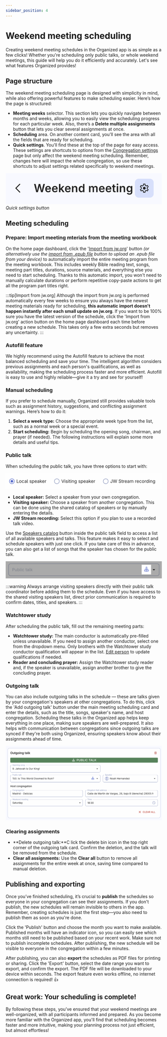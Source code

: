 ```yaml
---
sidebar_position: 4
---
```


# Weekend meeting scheduling

Creating weekend meeting schedules in the Organized app is as simple as a few clicks! Whether you're scheduling only public talks, or whole weekend meetings, this guide will help you do it efficiently and accurately. Let's see what features Organized provides! 

## Page structure

The weekend meeting scheduling page is designed with simplicity in mind, while also offering powerful features to make scheduling easier. Here’s how the page is structured:

- **Meeting weeks** selector. This section lets you quickly navigate between months and weeks, allowing you to easily view the scheduling progress for each particular week. Also, there’s a **Delete multiple assignments** button that lets you clear several assignments at once. 
- **Scheduling** area. On another content card, you'll see the  area with all the fields that are ready for scheduling.
- **Quick settings**. You’ll find these at the top of the page for easy access. These settings are shortcuts to options from the [Congregation settings](../congregation/congregation-settings) page but only affect the weekend meeting scheduling. Remember, changes here will impact the whole congregation, so use these shortcuts to adjust settings related specifically to weekend meetings.

![Quick settings buttons](./img/wm-quick-settings.png)
*Quick settings button*

## Meeting scheduling

### Prepare: Import meeting mterials from the meeting workbook

On the home page dashboard, click the '[Import from jw.org](../meeting-materials/import-jw-org)' button *(or alternatively use the [import from .epub file](../meeting-materials/import-epub) button to upload an .epub file from your device)* to automatically import the entire meeting program from the meeting workbook. This includes weekly Bible reading text, songs, meeting part titles, durations, source materials, and everything else you need to start scheduling. Thanks to this automatic import, you won't need to manually calculate durations or perform repetitive copy-paste actions to get all the program part titles right.

:::tip[Import from jw.org]
Although the import from jw.org is performed automatically every few weeks to ensure you always have the newest meeting materials ready for scheduling, **this automatic import doesn't happen instantly after each small update on jw.org**. If you want to be 100% sure you have the latest version of the schedule, click the 'Import from jw.org' action button on the home page dashboard each time before creating a new schedule. This takes only a few extra seconds but removes any uncertainty.
:::

### Autofill feature

We highly recommend using the Autofill feature to achieve the most balanced scheduling and save your time. The intelligent algorithm considers previous assignments and each person's qualifications, as well as availability, making the scheduling process faster and more efficient. Autofill is easy to use and highly reliable—give it a try and see for yourself!

### Manual scheduling

If you prefer to schedule manually, Organized still provides valuable tools such as assignment history, suggestions, and conflicting assignment warnings. Here’s how to do it:

1. **Select a week type:** Choose the appropriate week type from the list, such as a normal week or a special event.
2. **Start scheduling:** Begin by scheduling the opening song, chairman, and prayer (if needed). The following instructions will explain some more details and useful tips.

### Public talk

When scheduling the public talk, you have three options to start with:

![Select speaker type or JW Stream video recording](./img/speaker-type.png)

- **Local speaker:** Select a speaker from your own congregation.
- **Visiting speaker:** Choose a speaker from another congregation. This can be done using the shared catalog of speakers or by manually entering the details.
- **JW Stream recording:** Select this option if you plan to use a recorded talk video.

Use the [Speakers catalog](../persons/visiting-speakers) button inside the public talk field to access a list of all available speakers and talks. This feature makes it easy to select and schedule speakers with just one click. If you take care of this in advance, you can also get a list of songs that the speaker has chosen for the public talk. 

![Local and visiting speakers list in the Organized app](./img/wm-speakers-catalog-button.png)

:::warning
Always arrange visiting speakers directly with their public talk coordinator before adding them to the schedule. Even if you have access to the shared visiting speakers list, direct prior communication is required to  confirm dates, titles, and speakers.
:::

### Watchtower study

After scheduling the public talk, fill out the remaining meeting parts:

- **Watchtower study:** The main conductor is automatically pre-filled unless unavailable. If you need to assign another conductor, select one from the dropdown menu. Only brothers with the Watchtower study conductor qualification will appear in the list. [Edit person](./persons#edit) to update qualifications if needed.
- **Reader and concluding prayer:** Assign the Watchtower study reader and, if the speaker is unavailable, assign another brother to give the concluding prayer.

### Outgoing talk

You can also include outgoing talks in the schedule — these are talks given by your congregation's speakers at other congregations. To do this, click the 'Add outgoing talk' button under the main meeting scheduling card and enter the details, such as the title, songs, speaker's name, and host congregation. Scheduling these talks in the Organized app helps keep everything in one place, making sure speakers are well-prepared. It also helps with communication between congregations since outgoing talks are synced if they're both using Organized, ensuring speakers know about their assignments ahead of time.

![Congregation and speaker details for outgoing public talks of Jehovah's Witnesses](./img/wm-outgoing-talk-details.png)

### Clearing assignments

- **Delete outgoing talk:**C lick the delete bin icon in the top right corner of the outgoing talk card. Confirm the deletion, and the talk will be removed from the schedule.
- **Clear all assignments:** Use the **Clear all** button to remove all assignments for the entire week at once, saving time compared to manual deletion.

## Publishing and exporting

Once you’ve finished scheduling, it’s crucial to **publish** the schedules so everyone in your congregation can see their assignments. If you don't publish, the new schedules will remain invisible to others in the app. Remember, creating schedules is just the first step—you also need to publish them as soon as you're done.

Click the 'Publish' button and choose the month you want to make available. Published months will have an indicator icon, so you can easily see which months still need to be published based on your recent work. Make sure not to publish incomplete schedules. After publishing, the new schedule will be visible to everyone in the congregation within a few minutes.

After publishing, you can also **export** the schedules as PDF files for printing or sharing. Click the 'Export' button, select the date range you want to export, and confirm the export. The PDF file will be downloaded to your device within seconds. The export feature even works offline, no internet connection is required! 👍

## Great work: Your scheduling is complete!

By following these steps, you’ve ensured that your weekend meetings are well-organized, with all participants informed and prepared. As you become more familiar with the Organized app, you'll find that scheduling becomes faster and more intuitive, making your planning process not just efficient, but almost effortless!